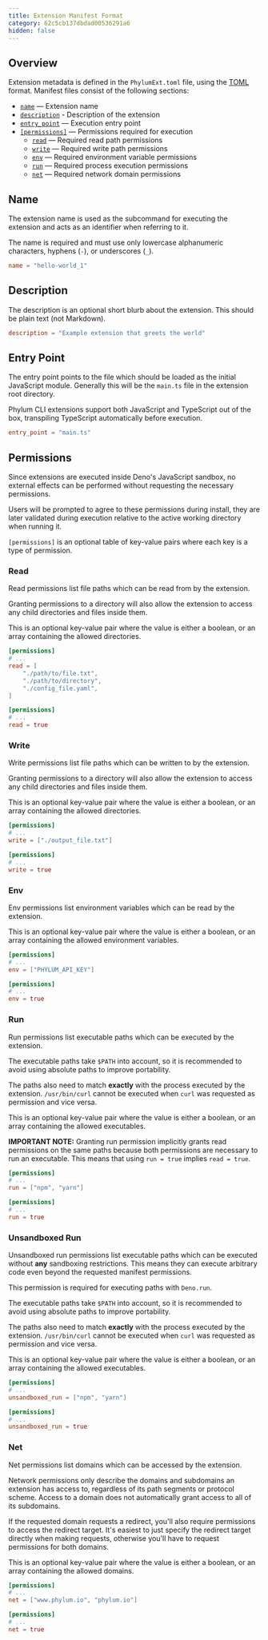 ```yaml
---
title: Extension Manifest Format
category: 62c5cb137dbdad00536291a6
hidden: false
---
```


## Overview

Extension metadata is defined in the `PhylumExt.toml` file, using the [TOML]
format. Manifest files consist of the following sections:

- [`name`] — Extension name
- [`description`] - Description of the extension
- [`entry_point`] — Execution entry point
- [`[permissions]`][perms] — Permissions required for execution
  - [`read`][read] — Required read path permissions
  - [`write`][write] — Required write path permissions
  - [`env`][env] — Required environment variable permissions
  - [`run`][run] — Required process execution permissions
  - [`net`][net] — Required network domain permissions

[TOML]: https://toml.io
[`name`]: https://docs.phylum.io/docs/extension_manifest#name
[`description`]: https://docs.phylum.io/docs/extension_manifest#description
[`entry_point`]: https://docs.phylum.io/docs/extension_manifest#entry-point
[perms]: https://docs.phylum.io/docs/extension_manifest#permissions
[read]: https://docs.phylum.io/docs/extension_manifest#read
[write]: https://docs.phylum.io/docs/extension_manifest#write
[env]: https://docs.phylum.io/docs/extension_manifest#env
[run]: https://docs.phylum.io/docs/extension_manifest#run
[unsandboxed_run]: https://docs.phylum.io/docs/extension_manifest#unsandboxed-run
[net]: https://docs.phylum.io/docs/extension_manifest#net

## Name

The extension name is used as the subcommand for executing the extension and
acts as an identifier when referring to it.

The name is required and must use only lowercase alphanumeric characters,
hyphens (`-`), or underscores (`_`).

```toml
name = "hello-world_1"
```

## Description

The description is an optional short blurb about the extension. This should be
plain text (not Markdown).

```toml
description = "Example extension that greets the world"
```

## Entry Point

The entry point points to the file which should be loaded as the initial
JavaScript module. Generally this will be the `main.ts` file in the extension
root directory.

Phylum CLI extensions support both JavaScript and TypeScript out of the box,
transpiling TypeScript automatically before execution.

```toml
entry_point = "main.ts"
```

## Permissions

Since extensions are executed inside Deno's JavaScript sandbox, no external
effects can be performed without requesting the necessary permissions.

Users will be prompted to agree to these permissions during install, they are
later validated during execution relative to the active working directory when
running it.

`[permissions]` is an optional table of key-value pairs where each key is a type
of permission.

### Read

Read permissions list file paths which can be read from by the extension.

Granting permissions to a directory will also allow the extension to access any
child directories and files inside them.

This is an optional key-value pair where the value is either a boolean, or an
array containing the allowed directories.

```toml
[permissions]
# ...
read = [
    "./path/to/file.txt",
    "./path/to/directory",
    "./config_file.yaml",
]
```

```toml
[permissions]
# ...
read = true
```

### Write

Write permissions list file paths which can be written to by the extension.

Granting permissions to a directory will also allow the extension to access any
child directories and files inside them.

This is an optional key-value pair where the value is either a boolean, or an
array containing the allowed directories.

```toml
[permissions]
# ...
write = ["./output_file.txt"]
```

```toml
[permissions]
# ...
write = true
```

### Env

Env permissions list environment variables which can be read by the extension.

This is an optional key-value pair where the value is either a boolean, or an
array containing the allowed environment variables.

```toml
[permissions]
# ...
env = ["PHYLUM_API_KEY"]
```

```toml
[permissions]
# ...
env = true
```

### Run

Run permissions list executable paths which can be executed by the extension.

The executable paths take `$PATH` into account, so it is recommended to avoid
using absolute paths to improve portability.

The paths also need to match **exactly** with the process executed by the
extension. `/usr/bin/curl` cannot be executed when `curl` was requested as
permission and vice versa.

This is an optional key-value pair where the value is either a boolean, or an
array containing the allowed executables.

**IMPORTANT NOTE:** Granting run permission implicitly grants read permissions
on the same paths because both permissions are necessary to run an executable.
This means that using `run = true` implies `read = true`.

```toml
[permissions]
# ...
run = ["npm", "yarn"]
```

```toml
[permissions]
# ...
run = true
```

### Unsandboxed Run

Unsandboxed run permissions list executable paths which can be executed without
**any** sandboxing restrictions. This means they can execute arbitrary code even
beyond the requested manifest permissions.

This permission is required for executing paths with `Deno.run`.

The executable paths take `$PATH` into account, so it is recommended to avoid
using absolute paths to improve portability.

The paths also need to match **exactly** with the process executed by the
extension. `/usr/bin/curl` cannot be executed when `curl` was requested as
permission and vice versa.

This is an optional key-value pair where the value is either a boolean, or an
array containing the allowed executables.

```toml
[permissions]
# ...
unsandboxed_run = ["npm", "yarn"]
```

```toml
[permissions]
# ...
unsandboxed_run = true
```

### Net

Net permissions list domains which can be accessed by the extension.

Network permissions only describe the domains and subdomains an extension has
access to, regardless of its path segments or protocol scheme. Access to a
domain does not automatically grant access to all of its subdomains.

If the requested domain requests a redirect, you'll also require permissions to
access the redirect target. It's easiest to just specify the redirect target
directly when making requests, otherwise you'll have to request permissions for
both domains.

This is an optional key-value pair where the value is either a boolean, or an
array containing the allowed domains.

```toml
[permissions]
# ...
net = ["www.phylum.io", "phylum.io"]
```

```toml
[permissions]
# ...
net = true
```
